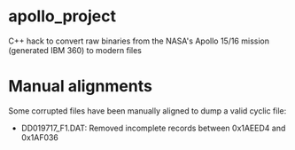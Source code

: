 # apollo_project
C++ hack to convert raw binaries from the NASA's Apollo 15/16 mission (generated IBM 360) to modern files

# Manual alignments
Some corrupted files have been manually aligned to dump a valid cyclic file:
* DD019717_F1.DAT: Removed incomplete records between 0x1AEED4 and 0x1AF036
